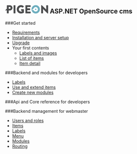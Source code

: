 ![](wiki/assets/img/logo-small.png)
ASP.NET OpenSource cms
---
###Get started
* [Requirements](wiki/base/requirements.md)
* [Installation and server setup](wiki/base/install.md)
* [Upgrade](wiki/base/upgrade.md)
* Your first contents
  * [Labels and images](wiki/base/labels-and-images.md)
  * [List of items](wiki/base/items-list.md)
  * [Item detail](wiki/base/item-detail.md)

###Backend and modules for developers
* [Labels](wiki/dev/labels.md)
* [Use and extend items](wiki/dev/items.md)
* [Create new modules](wiki/dev/modules.md)

###Api and Core reference for developers

###Backend management for webmaster
* [Users and roles](wiki/web/users-and-roles.md)
* [Items](wiki/web/items.md)
* [Labels](wiki/web/labels.md)
* [Menu](wiki/web/menu.md)
* [Modules](wiki/web/modules.md)
* [Routing](wiki/web/routing.md)



